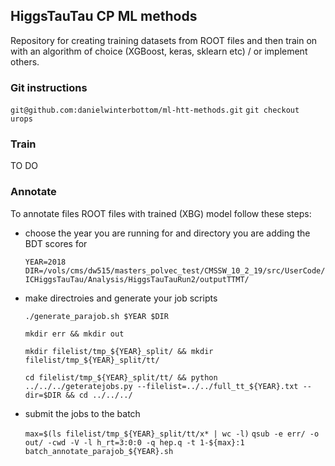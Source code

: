 ## HiggsTauTau CP ML methods
Repository for creating training datasets from ROOT files 
and then train on with an algorithm of choice (XGBoost, keras, sklearn etc) / or implement others.

### Git instructions

`git@github.com:danielwinterbottom/ml-htt-methods.git`
`git checkout urops` 
 

### Train
TO DO

### Annotate

To annotate files ROOT files with trained (XBG) model follow these steps:

- choose the year you are running for and directory you are adding the BDT scores for

  `YEAR=2018`
  `DIR=/vols/cms/dw515/masters_polvec_test/CMSSW_10_2_19/src/UserCode/ICHiggsTauTau/Analysis/HiggsTauTauRun2/outputTTMT/`

- make directroies and generate your job scripts 

  `./generate_parajob.sh $YEAR $DIR`

  `mkdir err && mkdir out`

  `mkdir filelist/tmp_${YEAR}_split/ && mkdir filelist/tmp_${YEAR}_split/tt/`

  `cd filelist/tmp_${YEAR}_split/tt/ && python ../../../geteratejobs.py --filelist=../../full_tt_${YEAR}.txt --dir=$DIR && cd ../../../`

- submit the jobs to the batch

  `max=$(ls filelist/tmp_${YEAR}_split/tt/x* | wc -l)`
  `qsub -e err/ -o out/ -cwd -V -l h_rt=3:0:0 -q hep.q -t 1-${max}:1 batch_annotate_parajob_${YEAR}.sh`

